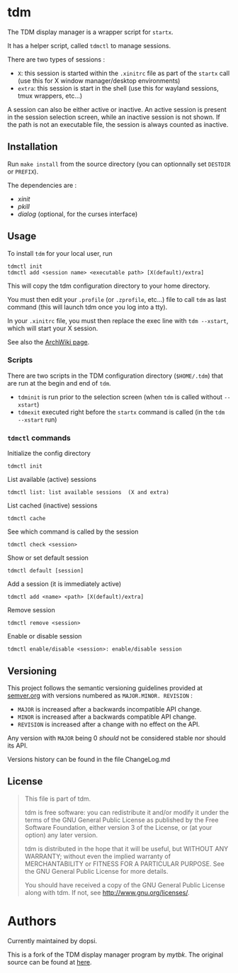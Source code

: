 tdm
===

The TDM display manager is a wrapper script for `startx`.

It has a helper script, called `tdmctl` to manage sessions.

There are two types of sessions :

* `X`: this session is started within the `.xinitrc` file as part 
of the `startx` call (use this for X window manager/desktop 
environments)
* `extra`: this session is start in the shell (use this for wayland
sessions, tmux wrappers, etc...)

A session can also be either active or inactive. An active session
is present in the session selection screen, while an inactive session
is not shown. If the path is not an executable file, the session is 
always counted as inactive.

Installation
------------

Run `make install` from the source directory (you can optionnally set 
`DESTDIR` or `PREFIX`).

The dependencies are :

* *xinit*
* *pkill*
* *dialog* (optional, for the curses interface)

Usage
-----

To install `tdm` for your local user, run

    tdmctl init
    tdmctl add <session name> <executable path> [X(default)/extra]

This will copy the tdm configuration directory to your home directory.

You must then edit your `.profile` (or `.zprofile`, etc...) file to call 
`tdm` as last command (this will launch tdm once you log into a tty).

In your `.xinitrc` file, you must then replace the exec line with 
`tdm --xstart`, which will start your X session.

See also the [ArchWiki page](https://wiki.archlinux.org/index.php/Console_TDM).

### Scripts

There are two scripts in the TDM configuration directory (`$HOME/.tdm`) 
that are run at the begin and end of `tdm`.

* `tdminit` is run prior to the selection screen (when `tdm` is called 
without `--xstart`)
* `tdmexit` executed right before the `startx` command is called (in the 
`tdm --xstart` run)

### `tdmctl` commands

Initialize the config directory

    tdmctl init

List available (active) sessions

    tdmctl list: list available sessions  (X and extra)

List cached (inactive) sessions

    tdmctl cache

See which command is called by the session

    tdmctl check <session>

Show or set default session

    tdmctl default [session]

Add a session (it is immediately active)

    tdmctl add <name> <path> [X(default)/extra]

Remove session

    tdmctl remove <session>

Enable or disable session

    tdmctl enable/disable <session>: enable/disable session

Versioning
-----------

This project follows the semantic versioning guidelines provided at
[semver.org](http://semver.org/) with versions numbered as `MAJOR.MINOR.
REVISION` :

* `MAJOR` is increased after a backwards incompatible API change.
* `MINOR` is increased after a backwards compatible API change.
* `REVISION` is increased after a change with no effect on the API.

Any version with `MAJOR` being 0 *should* not be considered stable nor
should its API.

Versions history can be found in the file ChangeLog.md

License
-------

> This file is part of tdm.
> 
> tdm is free software: you can redistribute it and/or modify
> it under the terms of the GNU General Public License as published by
> the Free Software Foundation, either version 3 of the License, or
> (at your option) any later version.
> 
> tdm is distributed in the hope that it will be useful,
> but WITHOUT ANY WARRANTY; without even the implied warranty of
> MERCHANTABILITY or FITNESS FOR A PARTICULAR PURPOSE.  See the
> GNU General Public License for more details.
> 
> You should have received a copy of the GNU General Public License
> along with tdm.  If not, see <http://www.gnu.org/licenses/>.

Authors
=======

Currently maintained by dopsi.

This is a fork of the TDM display manager program by *mytbk*.
The original source can be found at 
[here](https://github.com/mytbk/console-tdm).
